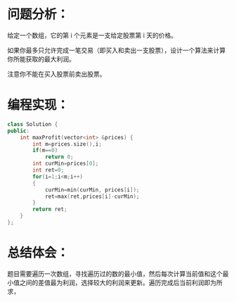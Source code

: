 # 问题分析：
给定一个数组，它的第 i 个元素是一支给定股票第 i 天的价格。

如果你最多只允许完成一笔交易（即买入和卖出一支股票），设计一个算法来计算你所能获取的最大利润。

注意你不能在买入股票前卖出股票。
# 编程实现：
```C++
class Solution {
public:
    int maxProfit(vector<int> &prices) {
        int m=prices.size(),i;
        if(m==0)
            return 0;            
        int curMin=prices[0];
        int ret=0;
        for(i=1;i<m;i++)
        {
            curMin=min(curMin, prices[i]);
            ret=max(ret,prices[i]-curMin);
        }
        return ret;
    }
};
```
# 总结体会：
题目需要遍历一次数组，寻找遍历过的数的最小值，然后每次计算当前值和这个最小值之间的差值最为利润，选择较大的利润来更新。遍历完成后当前利润即为所求，